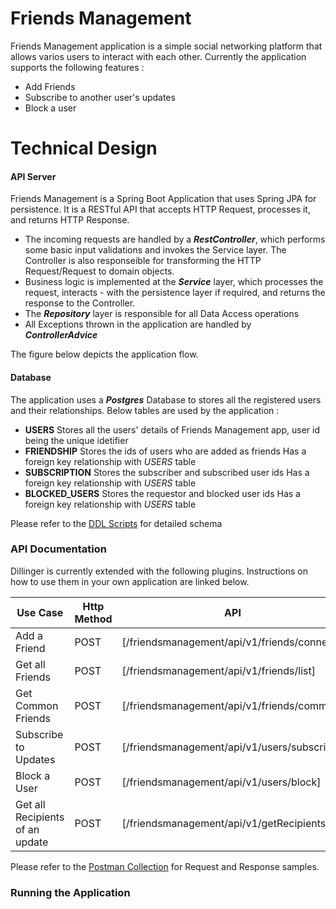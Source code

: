 # Friends Management

Friends Management application is a simple social networking platform that allows varios users to interact with each other. Currently the application supports the following features :

  - Add Friends
  - Subscribe to another user's updates
  - Block a user

# Technical Design

#### API Server
Friends Management is a Spring Boot Application that uses Spring JPA for persistence. It is a RESTful API that accepts HTTP Request, processes it,  and returns HTTP Response.
- The incoming requests are handled by a **_RestController_**, which performs some basic input validations and invokes the Service layer. The Controller is also responseible for transforming the HTTP Request/Request to domain objects.
- Business logic is implemented at the **_Service_** layer, which processes the request, interacts - with the persistence layer if required, and returns the response to the Controller. 
- The **_Repository_** layer is responsible for all Data Access operations
- All Exceptions thrown in the application are handled by **_ControllerAdvice_** 

The figure below depicts the application flow.



#### Database 
The application uses a **_Postgres_** Database to stores all the registered users and their relationships. Below tables are used by the application :
- **USERS** 
Stores all the users' details  of Friends Management app, user id being the unique idetifier
- **FRIENDSHIP**
Stores the ids of users who are added as friends
Has a foreign key relationship with *USERS* table
- **SUBSCRIPTION**
Stores the subscriber and subscribed user ids 
Has a foreign key relationship with *USERS* table
- **BLOCKED_USERS**
Stores the requestor and blocked user ids
Has a foreign key relationship with *USERS* table

Please refer to the [DDL Scripts](https://nodejs.org/) for detailed schema

### API Documentation

Dillinger is currently extended with the following plugins. Instructions on how to use them in your own application are linked below.

Use Case | Http Method | API |
| ------ | ------ | ------ | 
| Add a Friend | POST | [/friendsmanagement/api/v1/friends/connect] |
| Get all Friends | POST | [/friendsmanagement/api/v1/friends/list] |
| Get Common Friends | POST | [/friendsmanagement/api/v1/friends/common]|
| Subscribe to Updates | POST | [/friendsmanagement/api/v1/users/subscribe]|
| Block a User | POST | [/friendsmanagement/api/v1/users/block] |
| Get all Recipients of an update | POST | [/friendsmanagement/api/v1/getRecipients]|

Please refer to the [Postman Collection](https://nodejs.org/) for Request and Response samples.

### Running the Application
